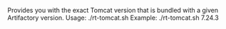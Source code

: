 Provides you with the exact Tomcat version that is bundled with a given Artifactory version.
Usage: ./rt-tomcat.sh <rt-version>
Example: ./rt-tomcat.sh 7.24.3
